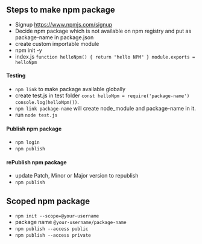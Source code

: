 ## Steps to make npm package
* Signup https://www.npmjs.com/signup
* Decide npm package which is not available on npm registry and put as package-name in package.json 
* create custom importable module
* npm init -y
* index.js
`function helloNpm() {
  return "hello NPM"
}
module.exports = helloNpm`
#### Testing
* `npm link` to make package available globally
* create test.js in test folder `const helloNpm = require('package-name')
console.log(helloNpm())`.
* `npm link package-name` will create node_module and package-name in it.
* run `node test.js`

#### Publish npm package
* `npm login`
* `npm publish`

#### rePublish npm package 
* update Patch, Minor or Major version to republish
*  `npm publish`

## Scoped npm package
* `npm init --scope=@your-username`
* package name `@your-username/package-name`
* `npm publish --access public`
* `npm publish --access private`


